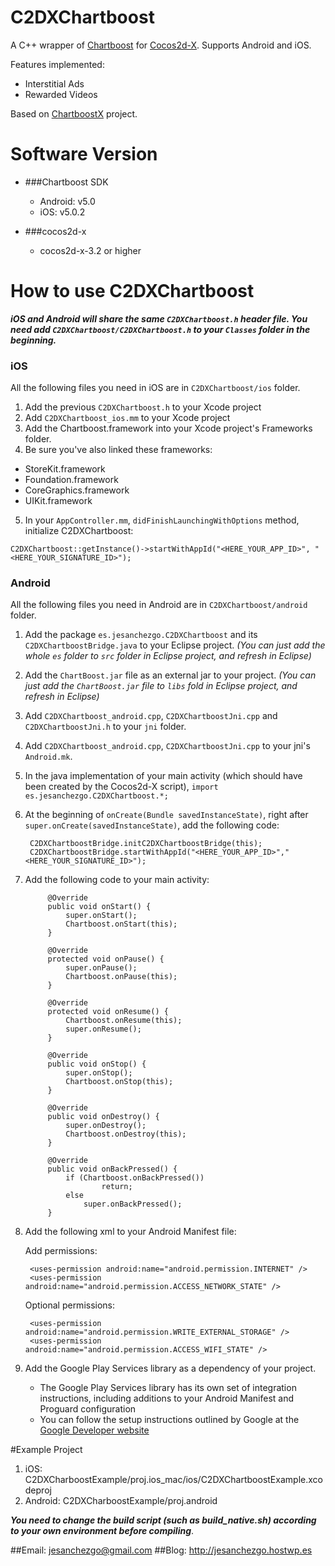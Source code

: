 C2DXChartboost
==============

A C++ wrapper of [Chartboost](https://chartboost.com) for [Cocos2d-X](https://github.com/cocos2d/cocos2d-x). Supports Android and iOS.

Features implemented:
* Interstitial Ads 
* Rewarded Videos

Based on [ChartboostX](https://github.com/wenbin1989/Chartboost-x) project.

Software Version
================

* ###Chartboost SDK
	* Android: v5.0
	* iOS: v5.0.2

* ###cocos2d-x
	* cocos2d-x-3.2 or higher

How to use C2DXChartboost
=========================
***iOS and Android will share the same `C2DXChartboost.h` header file. You need add `C2DXChartboost/C2DXChartboost.h` to your `Classes` folder in the beginning.***

### iOS

All the following files you need in iOS are in `C2DXChartboost/ios` folder.

1. Add the previous `C2DXChartboost.h` to your Xcode project
2. Add `C2DXChartboost_ios.mm` to your Xcode project
3. Add the Chartboost.framework into your Xcode project's Frameworks folder.
4. Be sure you've also linked these frameworks:
  * StoreKit.framework
  * Foundation.framework
  * CoreGraphics.framework
  * UIKit.framework
5. In your `AppController.mm`, `didFinishLaunchingWithOptions` method, initialize C2DXChartboost:

```
C2DXChartboost::getInstance()->startWithAppId("<HERE_YOUR_APP_ID>", "<HERE_YOUR_SIGNATURE_ID>");
```


### Android
All the following files you need in Android are in `C2DXChartboost/android` folder.

1. Add the package `es.jesanchezgo.C2DXChartboost` and its `C2DXChartboostBridge.java` to your Eclipse project.
*(You can just add the whole `es` folder to `src` folder in Eclipse project, and refresh in Eclipse)*
2. Add the `ChartBoost.jar` file as an external jar to your project.
*(You can just add the `ChartBoost.jar` file to `libs` fold in Eclipse project, and refresh in Eclipse)*
3. Add `C2DXChartboost_android.cpp`, `C2DXChartboostJni.cpp` and `C2DXChartboostJni.h` to your `jni` folder.
4. Add `C2DXChartboost_android.cpp`, `C2DXChartboostJni.cpp` to your jni's `Android.mk`.
5. In the java implementation of your main activity (which should have been created by the Cocos2d-X script), `import es.jesanchezgo.C2DXChartboost.*;`
6. At the beginning of `onCreate(Bundle savedInstanceState)`, right after `super.onCreate(savedInstanceState)`, add the following code:

		C2DXChartboostBridge.initC2DXChartboostBridge(this);
		C2DXChartboostBridge.startWithAppId("<HERE_YOUR_APP_ID>","<HERE_YOUR_SIGNATURE_ID>");

7. Add the following code to your main activity:

    		@Override
    		public void onStart() {
        		super.onStart();
        		Chartboost.onStart(this);
    		}
	    
	    	@Override
	    	protected void onPause() {
		        super.onPause();
	        	Chartboost.onPause(this);
	    	}
	
	    	@Override
	    	protected void onResume() {
		        Chartboost.onResume(this);
	        	super.onResume();        
	    	}
	
			@Override
	    	public void onStop() {
	        	super.onStop();
	        	Chartboost.onStop(this);
	    	}
	
	    	@Override
	    	public void onDestroy() {
	        	super.onDestroy();
	        	Chartboost.onDestroy(this);
	    	}
	
	    	@Override
	    	public void onBackPressed() {
	        	if (Chartboost.onBackPressed())
	            		return;
	        	else
	            	super.onBackPressed();
	    	}

8. Add the following xml to your Android Manifest file:

	Add permissions:

		<uses-permission android:name="android.permission.INTERNET" />
		<uses-permission android:name="android.permission.ACCESS_NETWORK_STATE" />
	
	Optional permissions:
	
		<uses-permission android:name="android.permission.WRITE_EXTERNAL_STORAGE" />
		<uses-permission android:name="android.permission.ACCESS_WIFI_STATE" />
	
9. Add the Google Play Services library as a dependency of your project.
     - The Google Play Services library has its own set of integration instructions, including additions to your Android 	Manifest and Proguard configuration
     - You can follow the setup instructions outlined by Google at the [Google Developer website](https://developer.android.com/google/play-services/setup.html)

#Example Project
1. iOS: C2DXCharboostExample/proj.ios_mac/ios/C2DXChartboostExample.xcodeproj
2. Android: C2DXCharboostExample/proj.android

***You need to change the build script (such as build_native.sh) according to your own environment before compiling***.


##Email: <jesanchezgo@gmail.com>
##Blog: <http://jesanchezgo.hostwp.es>

